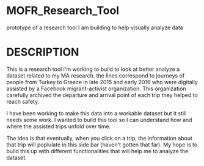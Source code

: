 # MOFR_Research_Tool
prototype of a research tool I am building to help visually analyze data

# DESCRIPTION 

This is a research tool i'm working to build to look at better analyze a dataset related to my MA research. the lines correspond to journeys of people from Turkey to Greece in late 2015 and early 2016 who were digitally assisted by a Facebook migrant-activist organization. This organization carefully archived the departure and arrival point of each trip they helped to reach safety.

I have been working to make this data into a workable dataset but it still needs some work. I wanted to build this tool so I can understand how and where the assisted trips unfold over time.

The idea is that eventually, when you click on a trip, the information about that trip will poplulate in this side bar (haven't gotten that far). My hope is to build this up with different functionalities that will help me to analyze the dataset. 

